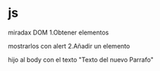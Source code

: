 # js
miradax DOM
1.Obtener elementos  <p> mostrarlos con alert
2.Añadir un elemento <p> hijo al body con el texto "Texto del nuevo Parrafo"
